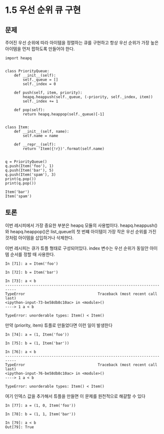 # 1.5 우선 순위 큐 구현

## 문제 

주어진 우선 순위에 따라 아이템을 정렬하는 큐를 구현하고 항상 우선 순위가 가장 높은 아이템을 먼저 팝하도록 만들어야 한다.

```
import heapq


class PriorityQueue:
    def __init__(self):
        self._queue = []
        self._index = 0

    def push(self, item, priority):
        heapq.heappush(self._queue, (-priority, self._index, item))
        self._index += 1

    def pop(self):
        return heapq.heappop(self._queue)[-1]


class Item:
    def __init__(self, name):
        self.name = name

    def __repr__(self):
        return 'Item({!r})'.format(self.name)


q = PriorityQueue()
q.push(Item('foo'), 1)
q.push(Item('bar'), 5)
q.push(Item('spam'), 3)
print(q.pop())
print(q.pop())

Item('bar')
Item('spam')
```

## 토론

이번 레시피에서 가장 중요한 부분은 heapq 모듈의 사용법이다. heapq.heappush() 와 heapq.heappop()은 list_queue의 첫 번쨰 아이템이 가장 작은 우선 순위를 가진 것처럼 아이템을 삽입하거나 삭제한다.

이번 레시피는 큐가 튜플 형태로 구성되어있다. index 변수는 우선 순위가 동일안 아이템 순서를 정할 때 사용한다.

```
In [71]: a = Item('foo')

In [72]: b = Item('bar')

In [73]: a < b
---------------------------------------------------------------------------
TypeError                                 Traceback (most recent call last)
<ipython-input-73-be58db8c10ac> in <module>()
----> 1 a < b

TypeError: unorderable types: Item() < Item()
```

만약 (priority, item) 튜플로 만들었다면 이런 일이 발생한다

```
In [74]: a = (1, Item('foo'))

In [75]: b = (1, Item('bar'))

In [76]: a < b
---------------------------------------------------------------------------
TypeError                                 Traceback (most recent call last)
<ipython-input-76-be58db8c10ac> in <module>()
----> 1 a < b

TypeError: unorderable types: Item() < Item()
```

여기 인덱스 값을 추가해서 튜플을 만들면 이 문제를 원천적으로 해걀할 수 있다

```
In [77]: a = (1, 0, Item('foo'))

In [78]: b = (1, 1, Item('bar'))

In [79]: a < b
Out[79]: True
```